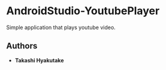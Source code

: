 # AndroidStudio-YoutubePlayer

Simple application that plays youtube video.

## Authors

* **Takashi Hyakutake** 


